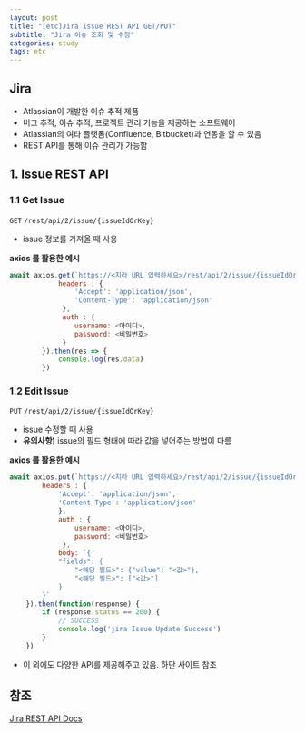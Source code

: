 ```yaml
---
layout: post
title: "[etc]Jira issue REST API GET/PUT"
subtitle: "Jira 이슈 조회 및 수정"
categories: study
tags: etc
---
```



## Jira
- Atlassian이 개발한 이슈 추적 제품
- 버그 추적, 이슈 추적, 프로젝트 관리 기능을 제공하는 소프트웨어
- Atlassian의 여타 플랫폼(Confluence, Bitbucket)과 연동을 할 수 있음
- REST API를 통해 이슈 관리가 가능함

## 1. Issue REST API
### 1.1 Get Issue
`GET` `/rest/api/2/issue/{issueIdOrKey}`

-  issue 정보를 가져올 때 사용


**axios 를 활용한 예시**
```javascript
await axios.get(`https://<지라 URL 입력하세요>/rest/api/2/issue/{issueIdOrKey}`,{
			headers : {
				'Accept': 'application/json',
				'Content-Type': 'application/json'
			 },
			 auth : {
				username: <아이디>, 
				password: <비밀번호>			 
			 }
		}).then(res => {
			console.log(res.data)
		})
```

### 1.2 Edit Issue
`PUT` `/rest/api/2/issue/{issueIdOrKey}`

 - issue 수정할 때 사용
 - **유의사항)**  issue의 필드 형태에 따라 값을 넣어주는 방법이 다름
 
**axios 를 활용한 예시**
```javascript
await axios.put(`https://<지라 URL 입력하세요>/rest/api/2/issue/{issueIdOrKey}`,{
		headers : {
			'Accept': 'application/json',
			'Content-Type': 'application/json'
			},
			auth : {
				username: <아이디>, 
				password: <비밀번호>			 
			 },
			body: `{
			"fields": {
				"<해당 필드>": {"value": "<값>"},
				"<해당 필드>": ["<값>"]
			}
		}`
	}).then(function(response) {
        if (response.status == 200) {
            // SUCCESS
            console.log('jira Issue Update Success')
        }
    })
```

- 이 외에도 다양한 API를 제공해주고 있음. 하단 사이트 참조

## 참조

[Jira REST API Docs](https://docs.atlassian.com/software/jira/docs/api/REST/8.4.2/)
